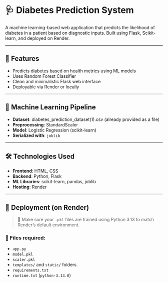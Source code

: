 # 🩺 Diabetes Prediction System

A machine learning-based web application that predicts the likelihood of diabetes in a patient based on diagnostic inputs. Built using Flask, Scikit-learn, and deployed on Render.

---

## 📌 Features

- Predicts diabetes based on health metrics using ML models
- Uses Random Forest Classifier
- Clean and minimalistic Flask web interface
- Deployable via Render or locally

---

## 🧠 Machine Learning Pipeline

- **Dataset**: diabetes_prediction_dataset(1).csv (already provided as a file)
- **Preprocessing**: StandardScaler
- **Model**: Logistic Regression (scikit-learn)
- **Serialized with**: `joblib`

---

## 🛠️ Technologies Used

- **Frontend**: HTML, CSS
- **Backend**: Python, Flask
- **ML Libraries**: scikit-learn, pandas, joblib
- **Hosting**: Render

---

## 🚀 Deployment (on Render)

> 🧠 Make sure your `.pkl` files are trained using Python 3.13 to match Render’s default environment.

### 🔧 Files required:
- `app.py`
- `model.pkl`
- `scaler.pkl`
- `templates/` and `static/` folders
- `requirements.txt`
- `runtime.txt` (`python-3.13.0`)



